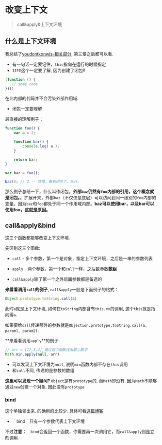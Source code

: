# 改变上下文
> call&apply&上下文环境

## 什么是上下文环境

我总结了[youdontkonwjs-相关部分](https://github.com/JiangWeixian/JS-Books/blob/master/youdotkonwjs/scope%26closures/scopeandclosures.md), 第三章之后都可以看.

* 有一句话一定要记住，`this`指向在运行的时候指定
*  `IIFE`这个一定要了解, 因为创建了闭包!!

```JavaScript
(function () {
   // some code 
})()
```

在此内部的代码并不会污染外部作用域.

* 闭包一定要理解

最直接的理解例子：

```JavaScript
function foo() {
	var a = 2;

	function bar() {
		console.log( a );
	}

	return bar;
}

var baz = foo();

baz(); // 2 -- 哇噢，看到闭包了，伙计。
```

那么例子总结一下，什么叫作闭包。**外部`baz`仍然有`foo`内部的引用，这个概念就是闭包。**。扩展开来，外部`baz`（不仅仅是底层）可以访问到同一级别的`foo`内部的变量。因为`baz`和`foo`都处于同一个作用域内部。**baz可以使用bar，以及bar可以使用foo，这就是原因。**


## call&apply&bind

这三个函数都能够改变上下文环境.

先区别这三个函数:

* `call` - 多个参数，第一个是对象，指定上下文环境，之后是一串的参数列表

* `apply` - 两个参数，第一个和`call`一样，之后数参数**数组**

* `call&apply`除了第一个之外后面参数都是备选的

**来看看调用`call`的例子**, `call&apply`一般是下面例子的格式：

```javascript
Object.prototype.toString.call(a)
```

此时`a`就是上下文环境, 如何在`toString`内部含有`this.xx`的调用, 这个`this`就是指向得`a`. 

如果要给`call`传递额外的参数就是`Objection.prototype.toString.call(a, param1, param2)`.


**来看看调用`apply`**的例子:

```javascript
// arr = [12,3,4],通过这个函数找出最小数字
Math.min.apply(null, arr)
```

* 可以发现上下文环境为`null`, 说明`min`函数内部不存在`this`调用
* 和`call`不同, 传递的是参数的数组

**这里可以发现一个疑问?** `Object`是有`prototype`的, 而`Math`却没有. 因为`Math`不能够通过`new`创建一个对象. 因此没有`prototype`

### bind

这个单独领出来, 的确用的比较少. 具体可看[这篇博客](http://web.jobbole.com/83642/)

* ｀bind｀只有一个参数代表上下文环境

不过**注意：**　`bind`会返回一个函数，你需要再一次调用它，而`call&apply`则是立刻调用．